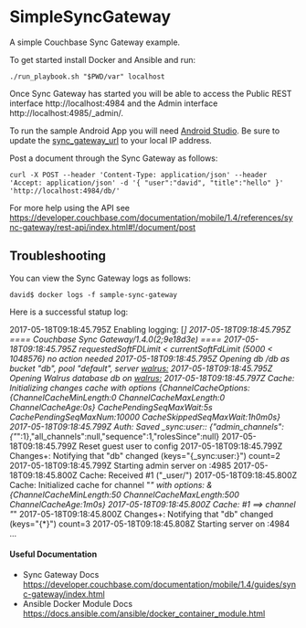 # SimpleSyncGateway

A simple Couchbase Sync Gateway example.

To get started install Docker and Ansible and run:

`
./run_playbook.sh "$PWD/var" localhost
`

Once Sync Gateway has started you will be able to access the Public REST interface http://localhost:4984 and the Admin interface http://localhost:4985/_admin/.

To run the sample Android App you will need [Android Studio](https://developer.android.com/studio/index.html). Be sure to update the [sync_gateway_url](https://github.com/e-Insight/SimpleSyncGateway/blob/master/AndroidApp/app/src/main/res/values/strings.xml) to your local IP address.

Post a document through the Sync Gateway as follows:

`
curl -X POST --header 'Content-Type: application/json' --header 'Accept: application/json' -d '{ "user":"david", "title":"hello" }' 'http://localhost:4984/db/'
`

For more help using the API see https://developer.couchbase.com/documentation/mobile/1.4/references/sync-gateway/rest-api/index.html#!/document/post

## Troubleshooting

You can view the Sync Gateway logs as follows:

`
david$ docker logs -f sample-sync-gateway
`

Here is a successful statup log:

2017-05-18T09:18:45.795Z Enabling logging: [*]
2017-05-18T09:18:45.795Z ==== Couchbase Sync Gateway/1.4.0(2;9e18d3e) ====
2017-05-18T09:18:45.795Z requestedSoftFDLimit < currentSoftFdLimit (5000 < 1048576) no action needed
2017-05-18T09:18:45.795Z Opening db /db as bucket "db", pool "default", server <walrus:>
2017-05-18T09:18:45.795Z Opening Walrus database db on <walrus:>
2017-05-18T09:18:45.797Z Cache: Initializing changes cache with options {ChannelCacheOptions:{ChannelCacheMinLength:0 ChannelCacheMaxLength:0 ChannelCacheAge:0s} CachePendingSeqMaxWait:5s CachePendingSeqMaxNum:10000 CacheSkippedSeqMaxWait:1h0m0s}
2017-05-18T09:18:45.799Z Auth: Saved _sync:user:: {"admin_channels":{"*":1},"all_channels":null,"sequence":1,"rolesSince":null}
2017-05-18T09:18:45.799Z     Reset guest user to config
2017-05-18T09:18:45.799Z Changes+: Notifying that "db" changed (keys="{_sync:user:}") count=2
2017-05-18T09:18:45.799Z Starting admin server on :4985
2017-05-18T09:18:45.800Z Cache: Received #1 ("_user/")
2017-05-18T09:18:45.800Z Cache: Initialized cache for channel "*" with options: &{ChannelCacheMinLength:50 ChannelCacheMaxLength:500 ChannelCacheAge:1m0s}
2017-05-18T09:18:45.800Z Cache:     #1 ==> channel "*"
2017-05-18T09:18:45.800Z Changes+: Notifying that "db" changed (keys="{*}") count=3
2017-05-18T09:18:45.808Z Starting server on :4984 ...


#### Useful Documentation

* Sync Gateway Docs https://developer.couchbase.com/documentation/mobile/1.4/guides/sync-gateway/index.html
* Ansible Docker Module Docs https://docs.ansible.com/ansible/docker_container_module.html
